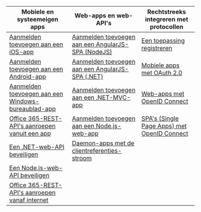 | Mobiele en systeemeigen apps | Web-apps en web-API's | Rechtstreeks integreren met protocollen |
| --- | --- | --- |
| [Aanmelden toevoegen aan een iOS-app](../articles/active-directory/develop/active-directory-v2-devquickstarts-ios.md) |[Aanmelden toevoegen aan een AngularJS-SPA (NodeJS)](../articles/active-directory/develop/active-directory-v2-devquickstarts-angular-node.md) |[Een toepassing registreren](../articles/active-directory/develop/active-directory-v2-app-registration.md) |
| [Aanmelden toevoegen aan een Android-app](../articles/active-directory/develop/active-directory-v2-devquickstarts-android.md) |[Aanmelden toevoegen aan een AngularJS-SPA (.NET)](../articles/active-directory/develop/active-directory-v2-devquickstarts-angular-dotnet.md) |[Mobiele apps met OAuth 2.0](../articles/active-directory/develop/active-directory-v2-protocols-oauth-code.md) |
| [Aanmelden toevoegen aan een Windows-bureaublad-app](../articles/active-directory/develop/active-directory-v2-devquickstarts-wpf.md) |[Aanmelden toevoegen aan een .NET-MVC-app](../articles/active-directory/develop/active-directory-v2-devquickstarts-dotnet-web.md) |[Web-apps met OpenID Connect](../articles/active-directory/develop/active-directory-v2-protocols-oidc.md) |
| [Office 365-REST-API's aanroepen vanuit een app](https://msdn.microsoft.com/office/office365/howto/authenticate-Office-365-APIs-using-v2) |[Aanmelden toevoegen aan een Node.js-web-app](../articles/active-directory/develop/active-directory-v2-devquickstarts-node-web.md) |[SPA's (Single Page Apps) met OpenID Connect](../articles/active-directory/develop/active-directory-v2-protocols-implicit.md) |
| [Een .NET-web-API beveiligen](../articles/active-directory/develop/active-directory-v2-devquickstarts-dotnet-api.md) |[Daemon-apps met de clientreferenties-stroom](../articles/active-directory/develop/active-directory-v2-protocols-oauth-client-creds.md) | |
| [Een Node.js-web-API beveiligen](../articles/active-directory/develop/active-directory-v2-devquickstarts-node-api.md) | | |
| [Office 365-REST-API's aanroepen vanaf internet](https://msdn.microsoft.com/office/office365/howto/authenticate-Office-365-APIs-using-v2) | | |



<!--HONumber=Jan17_HO3-->


